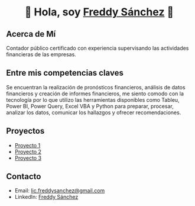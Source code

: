 <div align="center">
<h1 align="center">👋 Hola, soy <a href="https://aristi.dev">Freddy Sánchez</a> 👋</h1>
</div>

## Acerca de Mí
Contador público certificado con experiencia supervisando las actividades financieras de las empresas. 

## Entre mis competencias claves
Se encuentran la realización de pronósticos financieros, análisis de datos financieros y creación de informes financieros, 
me siento comodo con la tecnología por lo que utilizo las herramientas disponibles como Tableu, Power BI, Power Query, 
Excel VBA y Python  para preparar, procesar, analizar los datos, comunicar los hallazgos y ofrecer recomendaciones.

## Proyectos
- [Proyecto 1](#)
- [Proyecto 2](#)
- [Proyecto 3](#)

## Contacto
- Email: lic.freddysanchez@gmail.com
- LinkedIn: [Freddy Sánchez](https://www.linkedin.com/in/freddysanchezaguero)
